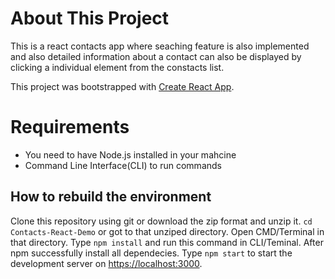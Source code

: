 # About This Project
This is a react contacts app where seaching feature is also implemented and also detailed information about a contact can also be displayed by clicking a individual element from the constacts list.

This project was bootstrapped with [Create React App](https://github.com/facebook/create-react-app).

# Requirements
<ul>
  <li>You need to have Node.js installed in your mahcine</li>
  <li>Command Line Interface(CLI) to run commands</li>
</ul>

## How to rebuild the environment
  Clone this repository using git or download the zip format and unzip it.
  `cd Contacts-React-Demo` or got to that unziped directory.
  Open CMD/Terminal in that directory.
  Type `npm install` and run this command in CLI/Teminal.
  After npm successfully install all dependecies.
  Type `npm start` to start the development server on [https://localhost:3000](https://localhost:3000).
